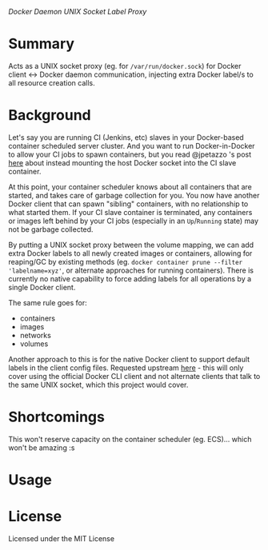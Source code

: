 *Docker Daemon UNIX Socket Label Proxy*

# Summary

Acts as a UNIX socket proxy (eg. for `/var/run/docker.sock`) for Docker client <-> Docker daemon communication, injecting extra Docker label/s to all resource creation calls.

# Background

Let's say you are running CI (Jenkins, etc) slaves in your Docker-based container scheduled server cluster. And you want to run Docker-in-Docker to allow your CI jobs to spawn containers, but you read @jpetazzo 's post [here](https://jpetazzo.github.io/2015/09/03/do-not-use-docker-in-docker-for-ci/) about instead mounting the host Docker socket into the CI slave container.

At this point, your container scheduler knows about all containers that are started, and takes care of garbage collection for you. You now have another Docker client that can spawn "sibling" containers, with no relationship to what started them. If your CI slave container is terminated, any containers or images left behind by your CI jobs (especially in an `Up`/`Running` state) may not be garbage collected.

By putting a UNIX socket proxy between the volume mapping, we can add extra Docker labels to all newly created images or containers, allowing for reaping/GC by existing methods (eg. `docker container prune --filter 'labelname=xyz'`, or alternate approaches for running containers). There is currently no native capability to force adding labels for all operations by a single Docker client.

The same rule goes for:

- containers
- images
- networks
- volumes

Another approach to this is for the native Docker client to support default labels in the client config files. Requested upstream [here](https://github.com/moby/moby/issues/33644) - this will only cover using the official Docker CLI client and not alternate clients that talk to the same UNIX socket, which this project would cover.

# Shortcomings

This won't reserve capacity on the container scheduler (eg. ECS)... which won't be amazing :s

# Usage



# License

Licensed under the MIT License
